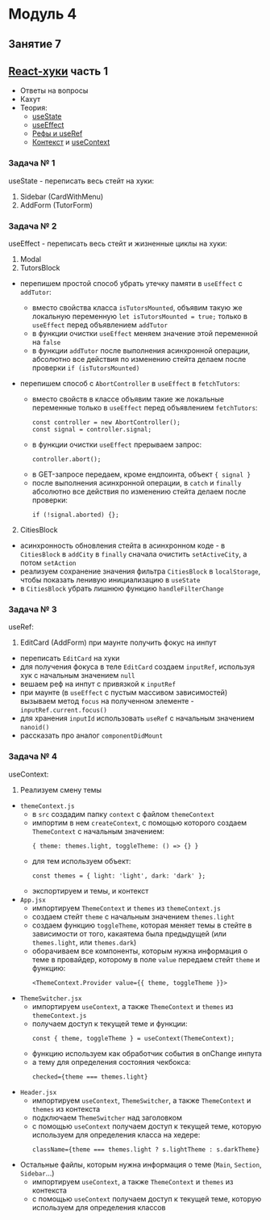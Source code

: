 # Модуль 4

## Занятие 7

## [React-хуки](https://reactjs.org/docs/hooks-intro.html) часть 1

- Ответы на вопросы
- Кахут
- Теория:
  - [useState](https://reactjs.org/docs/hooks-state.html)
  - [useEffect](https://reactjs.org/docs/hooks-effect.html)
  - [Рефы и useRef](https://reactjs.org/docs/hooks-reference.html#useref)
  - [Контекст](https://reactjs.org/docs/context.html) и
    [useContext](https://reactjs.org/docs/hooks-reference.html#usecontext)

### Задача № 1

useState - переписать весь стейт на хуки:

1. Sidebar (CardWithMenu)
2. AddForm (TutorForm)

### Задача № 2

useEffect - переписать весь стейт и жизненные циклы на хуки:

1. Modal
2. TutorsBlock

- перепишем простой способ убрать утечку памяти в `useEffect` с `addTutor`:
  - вместо свойства класса `isTutorsMounted`, объявим такую же локальную
    переменную `let isTutorsMounted = true;` только в `useEffect` перед
    объявлением `addTutor`
  - в функции очистки `useEffect` меняем значение этой переменной на `false`
  - в функции `addTutor` после выполнения асинхронной операции, абсолютно все
    действия по изменению стейта делаем после проверки `if (isTutorsMounted)`
- перепишем способ с `AbortController` в `useEffect` в `fetchTutors`:

  - вместо свойств в классе объявим такие же локальные переменные только в
    `useEffect` перед объявлением `fetchTutors`:
    ```
    const controller = new AbortController();
    const signal = controller.signal;
    ```
  - в функции очистки `useEffect` прерываем запрос:
    ```
    controller.abort();
    ```
  - в GET-запросе передаем, кроме ендпоинта, объект `{ signal }`
  - после выполнения асинхронной операции, в `catch` и `finally` абсолютно все
    действия по изменению стейта делаем после проверки:
    ```
    if (!signal.aborted) {};
    ```

2. CitiesBlock

- асинхронность обновления стейта в асинхронном коде - в `CitiesBlock` в
  `addCity` в `finally` сначала очистить `setActiveCity`, а потом `setAction`
- реализуем сохранение значения фильтра `CitiesBlock` в `localStorage`, чтобы
  показать ленивую инициализацию в `useState`
- в `CitiesBlock` убрать лишнюю функцию `handleFilterChange`

### Задача № 3

useRef:

1. EditCard (AddForm) при маунте получить фокус на инпут

- переписать `EditCard` на хуки
- для получения фокуса в теле `EditCard` создаем `inputRef`, используя хук с
  начальным значением `null`
- вешаем реф на инпут с привязкой к `inputRef`
- при маунте (в `useEffect` с пустым массивом зависимостей) вызываем метод
  `focus` на полученном элементе - `inputRef.current.focus()`
- для хранения `inputId` использовать `useRef` с начальным значением `nanoid()`
- рассказать про аналог `componentDidMount`

### Задача № 4

useContext:

1. Реализуем смену темы

- `themeContext.js`
  - в `src` создадим папку `context` с файлом `themeContext`
  - импортим в нем `createContext`, с помощью которого создаем `ThemeContext` с
    начальным значением:
    ```
    { theme: themes.light, toggleTheme: () => {} }
    ```
  - для тем используем объект:
    ```
    const themes = { light: 'light', dark: 'dark' };
    ```
  - экспортируем и темы, и контекст
- `App.jsx`
  - импортируем `ThemeContext` и `themes` из `themeContext.js`
  - создаем стейт `theme` с начальным значением `themes.light`
  - создаем функцию `toggleTheme`, которая меняет темы в стейте в зависимости от
    того, какаятема была предыдущей (или `themes.light`, или `themes.dark`)
  - оборачиваем все компоненты, которым нужна информация о теме в провайдер,
    которому в поле `value` передаем стейт `theme` и функцию:
    ```
    <ThemeContext.Provider value={{ theme, toggleTheme }}>
    ```
- `ThemeSwitcher.jsx`
  - импортируем `useContext`, а также `ThemeContext` и `themes` из
    `themeContext.js`
  - получаем доступ к текущей теме и функции:
    ```
    const { theme, toggleTheme } = useContext(ThemeContext);
    ```
  - функцию используем как обработчик события в onChange инпута
  - а тему для определения состояния чекбокса:
    ```
    checked={theme === themes.light}
    ```
- `Header.jsx`
  - импортируем `useContext`, `ThemeSwitcher`, а также `ThemeContext` и `themes`
    из контекста
  - подключаем `ThemeSwitcher` над заголовком
  - с помощью `useContext` получаем доступ к текущей теме, которую используем
    для определения класса на хедере:
    ```
    className={theme === themes.light ? s.lightTheme : s.darkTheme}
    ```
- Остальные файлы, которым нужна информация о теме (`Main`, `Section`,
  `Sidebar`...)
  - импортируем `useContext`, а также `ThemeContext` и `themes` из контекста
  - с помощью `useContext` получаем доступ к текущей теме, которую используем
    для определения классов
